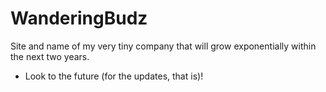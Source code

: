 # WanderingBudz
Site and name of my very tiny company that will grow exponentially within the next two years. 
- Look to the future (for the updates, that is)!
